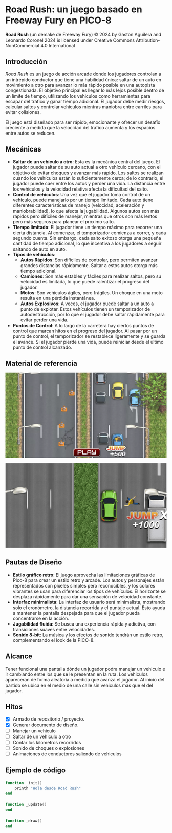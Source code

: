 # Road Rush: un juego basado en Freeway Fury en PICO-8

**Road Rush** (un demake de Freeway Fury) © 2024 by Gaston Aguilera and Leonardo Coronel 2024 is licensed under Creative Commons Attribution-NonCommercial 4.0 International

## Introducción

*Road Rush* es un juego de acción arcade donde los jugadores controlan a un intrépido conductor que tiene una habilidad única: saltar de un auto en movimiento a otro para avanzar lo más rápido posible en una autopista congestionada. El objetivo principal es llegar lo más lejos posible dentro de un límite de tiempo, utilizando los vehículos como herramientas para escapar del tráfico y ganar tiempo adicional. El jugador debe medir riesgos, calcular saltos y controlar vehículos mientras maniobra entre carriles para evitar colisiones.

El juego está diseñado para ser rápido, emocionante y ofrecer un desafío creciente a medida que la velocidad del tráfico aumenta y los espacios entre autos se reducen.

## Mecánicas

- **Saltar de un vehículo a otro**: Esta es la mecánica central del juego. El jugador puede saltar de su auto actual a otro vehículo cercano, con el objetivo de evitar choques y avanzar más rápido. Los saltos se realizan cuando los vehículos están lo suficientemente cerca; de lo contrario, el jugador puede caer entre los autos y perder una vida. La distancia entre los vehículos y la velocidad relativa afecta la dificultad del salto.
- **Control de vehículos**: Una vez que el jugador toma control de un vehículo, puede manejarlo por un tiempo limitado. Cada auto tiene diferentes características de manejo (velocidad, aceleración y maniobrabilidad), lo que afecta la jugabilidad. Algunos autos son más rápidos pero difíciles de manejar, mientras que otros son más lentos pero más seguros para planear el próximo salto.
- **Tiempo limitado**: El jugador tiene un tiempo máximo para recorrer una cierta distancia. Al comenzar, el temporizador comienza a correr, y cada segundo cuenta. Sin embargo, cada salto exitoso otorga una pequeña cantidad de tiempo adicional, lo que incentiva a los jugadores a seguir saltando de auto en auto.
- **Tipos de vehículos**: 
  - **Autos Rápidos**: Son difíciles de controlar, pero permiten avanzar grandes distancias rápidamente. Saltar a estos autos otorga más tiempo adicional.
  - **Camiones**: Son más estables y fáciles para realizar saltos, pero su velocidad es limitada, lo que puede ralentizar el progreso del jugador.
  - **Motos**: Son vehículos ágiles, pero frágiles. Un choque en una moto resulta en una pérdida instantánea.
  - **Autos Explosivos**: A veces, el jugador puede saltar a un auto a punto de explotar. Estos vehículos tienen un temporizador de autodestrucción, por lo que el jugador debe saltar rápidamente para evitar perder una vida.
- **Puntos de Control**: A lo largo de la carretera hay ciertos puntos de control que marcan hitos en el progreso del jugador. Al pasar por un punto de control, el temporizador se restablece ligeramente y se guarda el avance. Si el jugador pierde una vida, puede reiniciar desde el último punto de control alcanzado.


## Material de referencia

![Carretera del juego](doc/ruta.png "Carretera del juego")

![Ejemplo de salto lateral](doc/jump.png "Ejemplo de salto lateral")

## Pautas de Diseño

- **Estilo gráfico retro**: El juego aprovecha las limitaciones gráficas de Pico-8 para crear un estilo retro y arcade. Los autos y personajes están representados con píxeles simples pero reconocibles, y los colores vibrantes se usan para diferenciar los tipos de vehículos. El horizonte se desplaza rápidamente para dar una sensación de velocidad constante.
- **Interfaz minimalista**: La interfaz de usuario será minimalista, mostrando solo el cronómetro, la distancia recorrida y el puntaje actual. Esto ayuda a mantener la pantalla despejada para que el jugador pueda concentrarse en la acción.
- **Jugabilidad fluida**: Se busca una experiencia rápida y adictiva, con transiciones suaves entre velocidades.
- **Sonido 8-bit**: La música y los efectos de sonido tendrán un estilo retro, complementando el look de la PICO-8.

## Alcance

Tener funcional una pantalla dónde un jugador podra manejar un vehiculo e ir cambiando entre los que se le presentan en la ruta. Los vehiculos apareceran de forma aleatoria a medida que avanza el jugador. Al inicio del partido se ubica en el medio de una calle sin vehiculos mas que el del jugador.  

## Hitos

 - [x] Armado de repositorio / proyecto.
 - [x] Generar documento de diseño.
 - [ ] Manejar un vehiculo
 - [ ] Saltar de un vehiculo a otro
 - [ ] Contar los kilometros recorridos
 - [ ] Sonido de choques o explosiones
 - [ ] Animaciones de conductores saliendo de vehiculos 

## Ejemplo de código

```lua
function _init()
    printh "Hola desde Road Rush"
end

function _update()
end

function _draw()
end